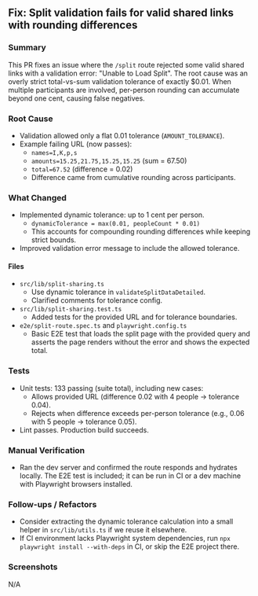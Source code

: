 ## Fix: Split validation fails for valid shared links with rounding differences

### Summary
This PR fixes an issue where the `/split` route rejected some valid shared links with a validation error: "Unable to Load Split". The root cause was an overly strict total-vs-sum validation tolerance of exactly $0.01. When multiple participants are involved, per-person rounding can accumulate beyond one cent, causing false negatives.

### Root Cause
- Validation allowed only a flat 0.01 tolerance (`AMOUNT_TOLERANCE`).
- Example failing URL (now passes):
  - `names=I,K,p,s`
  - `amounts=15.25,21.75,15.25,15.25` (sum = 67.50)
  - `total=67.52` (difference = 0.02)
  - Difference came from cumulative rounding across participants.

### What Changed
- Implemented dynamic tolerance: up to 1 cent per person.
  - `dynamicTolerance = max(0.01, peopleCount * 0.01)`
  - This accounts for compounding rounding differences while keeping strict bounds.
- Improved validation error message to include the allowed tolerance.

#### Files
- `src/lib/split-sharing.ts`
  - Use dynamic tolerance in `validateSplitDataDetailed`.
  - Clarified comments for tolerance config.
- `src/lib/split-sharing.test.ts`
  - Added tests for the provided URL and for tolerance boundaries.
- `e2e/split-route.spec.ts` and `playwright.config.ts`
  - Basic E2E test that loads the split page with the provided query and asserts the page renders without the error and shows the expected total.

### Tests
- Unit tests: 133 passing (suite total), including new cases:
  - Allows provided URL (difference 0.02 with 4 people → tolerance 0.04).
  - Rejects when difference exceeds per-person tolerance (e.g., 0.06 with 5 people → tolerance 0.05).
- Lint passes. Production build succeeds.

### Manual Verification
- Ran the dev server and confirmed the route responds and hydrates locally. The E2E test is included; it can be run in CI or a dev machine with Playwright browsers installed.

### Follow-ups / Refactors
- Consider extracting the dynamic tolerance calculation into a small helper in `src/lib/utils.ts` if we reuse it elsewhere.
- If CI environment lacks Playwright system dependencies, run `npx playwright install --with-deps` in CI, or skip the E2E project there.

### Screenshots
N/A

